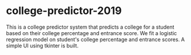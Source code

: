 # college-predictor-2019
This is a college predictor system that predicts a college for a student based on their college percentage and entrance score. We fit a logistic regression model on student's college percentage and entrance scores. A simple UI using tkinter is built.
